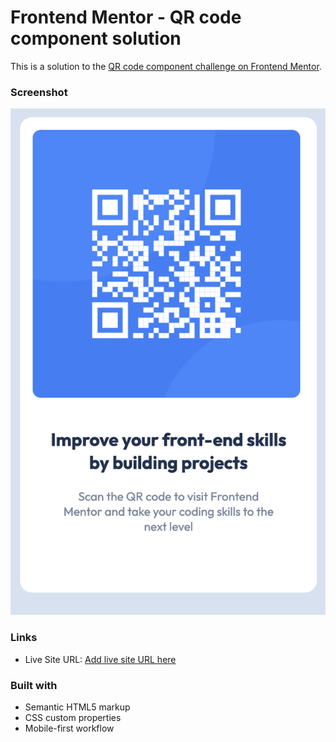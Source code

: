 # Frontend Mentor - QR code component solution

This is a solution to the [QR code component challenge on Frontend Mentor](https://www.frontendmentor.io/challenges/qr-code-component-iux_sIO_H). 


### Screenshot

![](./images/Screenshot%202022-08-08%20at%2022.40.39.png)


### Links
- Live Site URL: [Add live site URL here](https://your-live-site-url.com)


### Built with

- Semantic HTML5 markup
- CSS custom properties
- Mobile-first workflow
